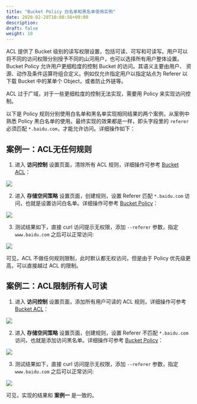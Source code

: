 ```yaml
---
title: "Bucket Policy 白名单和黑名单使用实例"
date: 2020-02-28T10:08:56+09:00
description:
draft: false
weight: 10
---
```


ACL 提供了 Bucket 级别的读写权限设置，包括可读、可写和可读写。用户可以将不同的访问权限分别授予不同的山河用户，也可以选择所有用户整体设置。Bucket Policy 允许用户更细粒度的控制 Bucket 的访问。其语义主要由用户、 资源、动作及条件运算符组合定义。例如仅允许指定用户以指定站点为 Referer 以下载 Bucket 中的某单个 Object，或者防止外链等。

ACL 过于广域，对于一些更细粒度的控制无法实现，需要用 Policy 来实现访问控制。

以下是 Policy 规则分别使用白名单和黑名单实现相同结果的两个案例，从案例中熟悉 Policy 黑白名单的使用。最终实现的效果都是一样，即头字段里的 `referer` 必须匹配 `*.baidu.com`，才能允许访问。详细操作如下：

## 案例一：ACL无任何规则

1. 进入 **访问控制** 设置页面，清除所有 ACL 规则，详细操作可参考 [Bucket ACL](/storage/object-storage/manual/console/bucket_manage/access_control/#存储空间访问控制列表bucket-acl)：

![](/storage/object-storage/_images/policy1.png)

2. 进入 **存储空间策略** 设置页面，创建规则，设置 Referer 匹配 `*.baidu.com` 访问，也就是设置访问白名单。详细操作可参考 [Bucket Policy](/storage/object-storage/manual/console/bucket_manage/access_control/#存储空间策略bucket-policy)：

![](/storage/object-storage/_images/policy2.png)

3. 测试结果如下，直接 curl 访问提示无权限，添加 `--referer` 参数，指定 `www.baidu.com` 之后可以正常访问:

![](/storage/object-storage/_images/policy3.png)



可见，ACL 不做任何规则限制，此时默认都无权访问，但是由于 Policy 优先级更高，可以直接越过 ACL 的限制。



## 案例二：ACL限制所有人可读

1. 进入 **访问控制** 设置页面，添加所有用户可读的 ACL 规则，详细操作可参考 [Bucket ACL](/storage/object-storage/manual/console/bucket_manage/access_control/#存储空间访问控制列表bucket-acl)：

![](/storage/object-storage/_images/policy4.png)

2. 进入 **存储空间策略** 设置页面，创建规则，设置 Referer 不匹配 `*.baidu.com` 访问，也就是添加访问黑名单。详细操作可参考 [Bucket Policy](/storage/object-storage/manual/console/bucket_manage/access_control/#存储空间策略bucket-policy)：

![](/storage/object-storage/_images/policy5.png)

3. 测试结果如下，直接 curl 访问提示无权限，添加 `--referer` 参数，指定 `www.baidu.com` 之后可以正常访问:

![](/storage/object-storage/_images/policy6.png)


可见，实现的结果和 **案例一** 是一致的。

